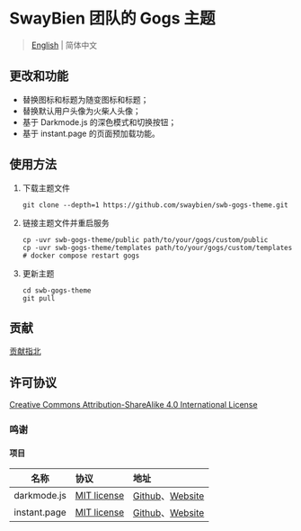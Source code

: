 # SwayBien 团队的 Gogs 主题

> [English](README.en.md) | 简体中文

## 更改和功能

- 替换图标和标题为随变图标和标题；
- 替换默认用户头像为火柴人头像；
- 基于 Darkmode.js 的深色模式和切换按钮；
- 基于 instant.page 的页面预加载功能。

## 使用方法

1. 下载主题文件

   ```shellscript
   git clone --depth=1 https://github.com/swaybien/swb-gogs-theme.git
   ```

2. 链接主题文件并重启服务

   ```shellscript
   cp -uvr swb-gogs-theme/public path/to/your/gogs/custom/public
   cp -uvr swb-gogs-theme/templates path/to/your/gogs/custom/templates
   # docker compose restart gogs
   ```

3. 更新主题

   ```shellscript
   cd swb-gogs-theme
   git pull
   ```

## 贡献

[贡献指北](CONTRIBUTING.md)

## 许可协议

[Creative Commons Attribution-ShareAlike 4.0 International License](LICENSE)

### 鸣谢

#### 项目

|     名称     | 协议                                   | 地址                                                                                       |
| :----------: | :------------------------------------- | :----------------------------------------------------------------------------------------- |
| darkmode.js  | [MIT license](https://mit-license.org) | [Github](https://github.com/sandoche/Darkmode.js)、[Website](https://darkmodejs.learn.uno) |
| instant.page | [MIT license](https://mit-license.org) | [Github](https://github.com/instantpage/instant.page)、[Website](https://instant.page)     |
